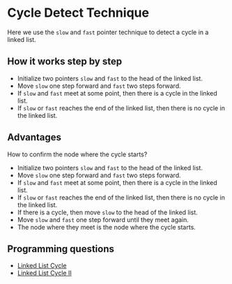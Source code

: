 # Cycle Detect Technique

Here we use the `slow` and `fast` pointer technique to detect a cycle in a linked list.

## How it works step by step

* Initialize two pointers `slow` and `fast` to the head of the linked list.
* Move `slow` one step forward and `fast` two steps forward.
* If `slow` and `fast` meet at some point, then there is a cycle in the linked list.
* If `slow` or `fast` reaches the end of the linked list, then there is no cycle in the linked list.


## Advantages

How to confirm the node where the cycle starts?

* Initialize two pointers `slow` and `fast` to the head of the linked list.
* Move `slow` one step forward and `fast` two steps forward.
* If `slow` and `fast` meet at some point, then there is a cycle in the linked list.
* If `slow` or `fast` reaches the end of the linked list, then there is no cycle in the linked list.
* If there is a cycle, then move `slow` to the head of the linked list.
* Move `slow` and `fast` one step forward until they meet again.
* The node where they meet is the node where the cycle starts.


## Programming questions

* [Linked List Cycle](https://leetcode.com/problems/linked-list-cycle/)
* [Linked List Cycle II](https://leetcode.com/problems/linked-list-cycle-ii/)
